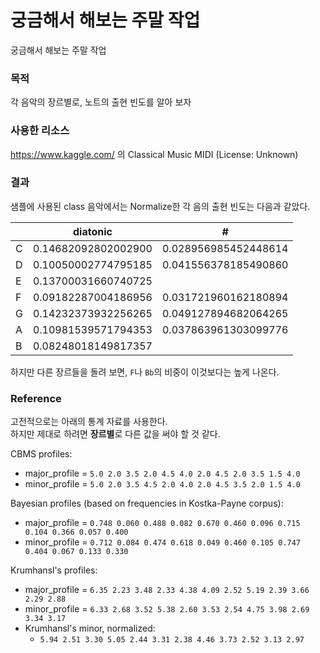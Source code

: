 # 궁금해서 해보는 주말 작업

궁금해서 해보는 주말 작업

### 목적

각 음악의 장르별로, 노트의 출현 빈도를 알아 보자

### 사용한 리소스

https://www.kaggle.com/ 의 Classical Music MIDI (License: Unknown)

### 결과

샘플에 사용된 class 음악에서는 Normalize한 각 음의 출현 빈도는 다음과 같았다.

|   | diatonic            | #                    |
|---|:---:                |:---:                 |
| C | 0.14682092802002900 | 0.028956985452448614 |
| D | 0.10050002774795185 | 0.041556378185490860 |
| E | 0.13700031660740725 |                      |
| F | 0.09182287004186956 | 0.031721960162180894 |
| G | 0.14232373932256265 | 0.049127894682064265 |
| A | 0.10981539571794353 | 0.037863961303099776 |
| B | 0.08248018149817357 |                      |

하지만 다른 장르들을 돌려 보면, `F`나 `Bb`의 비중이 이것보다는 높게 나온다.

### Reference

고전적으로는 아래의 통계 자료를 사용한다.  
하지만 제대로 하려면 **장르별**로 다른 값을 써야 할 것 같다.

CBMS profiles:
- major_profile = `5.0 2.0 3.5 2.0 4.5 4.0 2.0 4.5 2.0 3.5 1.5 4.0`
- minor_profile = `5.0 2.0 3.5 4.5 2.0 4.0 2.0 4.5 3.5 2.0 1.5 4.0`

Bayesian profiles (based on frequencies in Kostka-Payne corpus):
- major_profile = `0.748 0.060 0.488 0.082 0.670 0.460 0.096 0.715 0.104 0.366 0.057 0.400`
- minor_profile = `0.712 0.084 0.474 0.618 0.049 0.460 0.105 0.747 0.404 0.067 0.133 0.330`

Krumhansl's profiles:
- major_profile = `6.35 2.23 3.48 2.33 4.38 4.09 2.52 5.19 2.39 3.66 2.29 2.88`
- minor_profile = `6.33 2.68 3.52 5.38 2.60 3.53 2.54 4.75 3.98 2.69 3.34 3.17`
- Krumhansl's minor, normalized:
  - `5.94 2.51 3.30 5.05 2.44 3.31 2.38 4.46 3.73 2.52 3.13 2.97`